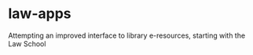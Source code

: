 law-apps
========

Attempting an improved interface to library e-resources, starting with the Law School